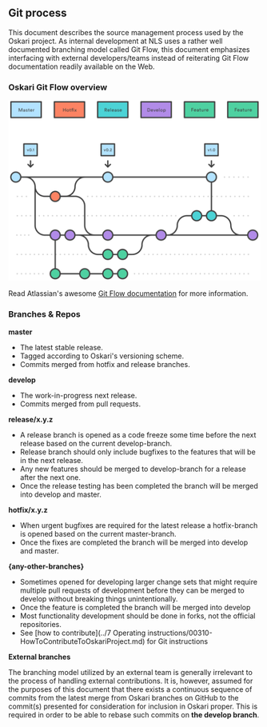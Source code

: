 ## Git process

This document describes the source management process used by the Oskari project. As internal development at NLS uses a ​rather ​well ​documented ​branching ​model called ​Git Flow, this document emphasizes interfacing with external developers/teams instead of reiterating ​Git Flow documentation readily available on the Web.

### Oskari Git Flow overview

![gitflow.svg](../resources/images/gitflow.svg)

Read Atlassian's awesome [Git Flow documentation](https://www.atlassian.com/git/tutorials/comparing-workflows/gitflow-workflow) for more information.

### Branches & Repos

**master**
- The latest stable release.
- Tagged according to Oskari's versioning scheme.
- Commits merged from hotfix and release branches.

**develop**
- The work-in-progress next release.
- Commits merged from pull requests.

**release/x.y.z**
- A release branch is opened as a code freeze some time before the next release based on the current develop-branch.
- Release branch should only include bugfixes to the features that will be in the next release.
- Any new features should be merged to develop-branch for a release after the next one.
- Once the release testing has been completed the branch will be merged into develop and master.

**hotfix/x.y.z**
- When urgent bugfixes are required for the latest release a hotfix-branch is opened based on the current master-branch.
- Once the fixes are completed the branch will be merged into develop and master.

**{any-other-branches}**
- Sometimes opened for developing larger change sets that might require multiple pull requests of development before they can be merged to develop without breaking things unintentionally.
- Once the feature is completed the branch will be merged into develop
- Most functionality development should be done in forks, not the official repositories.
- See [how to contribute](../7 Operating instructions/00310-HowToContributeToOskariProject.md) for Git instructions

**External branches**

The branching model utilized by an external team is generally irrelevant to the process of handling external contributions. It is, however, assumed for the purposes of this document that there exists a continuous sequence of commits from the latest merge from Oskari branches on GitHub to the commit(s) presented for consideration for inclusion in Oskari proper. This is required in order to be able to rebase such commits on **the develop branch**.
